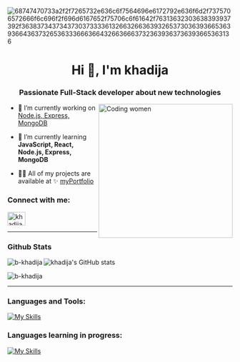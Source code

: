 ![68747470733a2f2f7265732e636c6f7564696e6172792e636f6d2f7375706572666f6c696f2f696d6167652f75706c6f61642f76313632303638393937392f363837343734373037333361326632663639326537303639366536393664363732653633366636643266366637323639363736393665363136](https://user-images.githubusercontent.com/58959408/232639433-cb0aea21-66f0-4508-a771-85e2089c5a87.gif)
  

<h1 align="center">Hi 👋, I'm khadija</h1>  

<h3 align="center">Passionate Full-Stack developer about new technologies</h3>  

<img align="right" alt="Coding women" width="300" src="https://camo.githubusercontent.com/92b406742484961df85585a2624ca87c4da03814428bed001e34404cb9de054b/68747470733a2f2f692e70696e696d672e636f6d2f6f726967696e616c732f65372f32362f63372f65373236633734616330383165656435306665656531343333643132633939382e676966" />  
  
- 🔭 I’m currently working on [Node.js, Express, MongoDB](https://github.com/b-khadija/go-fullstack-v3-fr)

- 🌱 I’m currently learning **JavaScript, React, Node.js, Express, MongoDB**

- 👨‍💻 All of my projects are available at ✨ [myPortfolio](https://portfolio-b-khadija.vercel.app/)  

<h3 align="left">Connect with me:</h3>
<p align="left">
<a href="https://linkedin.com/in/khadija bayssir" target="blank"><img align="center" src="https://raw.githubusercontent.com/rahuldkjain/github-profile-readme-generator/master/src/images/icons/Social/linked-in-alt.svg" alt="khadija bayssir" height="30" width="40" /></a>
</p>  

---------------------------  
<h3 align="left">Github Stats</h3>  

  
<p>
  <img align="left" src="https://github-readme-stats.vercel.app/api/top-langs?username=b-khadija&show_icons=true&locale=en&layout=compact" alt="b-khadija" />
</p>

![khadija's GitHub stats](https://github-readme-stats.vercel.app/api?username=b-khadija&show_icons=true&theme=radical)

<p>
  <img align="center" src="https://github-readme-streak-stats.herokuapp.com/?user=b-khadija&" alt="b-khadija" />
</p>

---------------------------  

<h3 align="left">Languages and Tools:</h3>
<p align="left"> 

[![My Skills](https://skillicons.dev/icons?i=html,css,sass,tailwind,js,react,php,mysql,git,figma)](https://skillicons.dev)


</p>

<h3 align="left">Languages learning in progress:</h3>
<p align="left"> 
  
[![My Skills](https://skillicons.dev/icons?i=nodejs,express,mongodb)](https://skillicons.dev)

</p>



